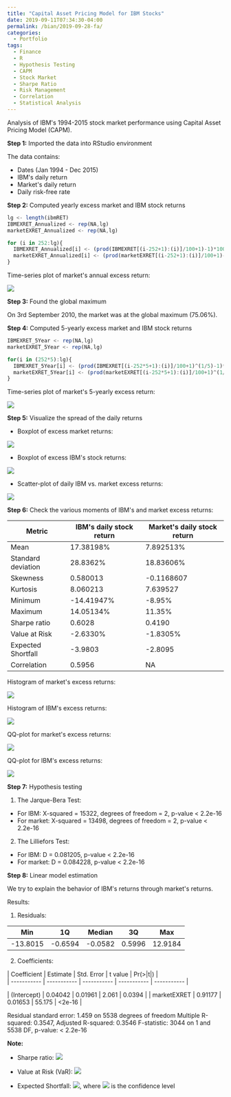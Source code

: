 ```yaml
---
title: "Capital Asset Pricing Model for IBM Stocks"
date: 2019-09-11T07:34:30-04:00
permalink: /bian/2019-09-28-fa/
categories:
  - Portfolio
tags:
  - Finance
  - R
  - Hypothesis Testing
  - CAPM
  - Stock Market
  - Sharpe Ratio
  - Risk Management
  - Correlation
  - Statistical Analysis
---
```

Analysis of IBM's 1994-2015 stock market performance using Capital Asset Pricing Model (CAPM).

**Step 1:** Imported the data into RStudio environment

The data contains:
- Dates (Jan 1994 - Dec 2015)
- IBM's daily return
- Market's daily return
- Daily risk-free rate

**Step 2:** Computed yearly excess market and IBM stock returns
```javascript
lg <- length(ibmRET)
IBMEXRET_Annualized <- rep(NA,lg)
marketEXRET_Annualized <- rep(NA,lg)

for (i in 252:lg){
  IBMEXRET_Annualized[i] <- (prod(IBMEXRET[(i-252+1):(i)]/100+1)-1)*100 # Daily excess IBM returns
  marketEXRET_Annualized[i] <- (prod(marketEXRET[(i-252+1):(i)]/100+1)-1)*100 # Daily excess Market Returns
} 
```
Time-series plot of market's annual excess return:

<img src="/assets/images/financial-analytics/Case1_marketEXRET_Annualized.jpeg?raw=true"/>

**Step 3:** Found the global maximum

On 3rd September 2010, the market was at the global maximum (75.06%).

**Step 4:** Computed 5-yearly excess market and IBM stock returns
```javascript
IBMEXRET_5Year <- rep(NA,lg)
marketEXRET_5Year <- rep(NA,lg)

for(i in (252*5):lg){
  IBMEXRET_5Year[i] <- (prod(IBMEXRET[(i-252*5+1):(i)]/100+1)^(1/5)-1)*100 # Five-year IBM excess returns
  marketEXRET_5Year[i] <- (prod(marketEXRET[(i-252*5+1):(i)]/100+1)^(1/5)-1)*100 # Five-year Market excess returns
}
```
Time-series plot of market's 5-yearly excess return:

<img src="/assets/images/financial-analytics/Case1_marketEXRET_5Year.jpeg?raw=true"/>

**Step 5:** Visualize the spread of the daily returns

- Boxplot of excess market returns:

<img src="/assets/images/financial-analytics/Daily_Market_Excess_Returns_Percentage_Boxplot.jpeg?raw=true"/>

- Boxplot of excess IBM's stock returns:

<img src="/assets/images/financial-analytics/Daily_IBM_Excess_Returns_Percentage_Boxplot.jpeg?raw=true"/>

- Scatter-plot of daily IBM vs. market excess returns:

<img src="/assets/images/financial-analytics/Scatter_Plots_Stock_Returns.jpeg?raw=true"/>

**Step 6:** Check the various moments of IBM's and market excess returns:

| Metric | IBM's daily stock return | Market's daily stock return |
| --------------- | --------------- | --------------- |
| Mean | 17.38198% | 7.892513% |
| Standard deviation | 28.8362% | 18.83606% |
| Skewness | 0.580013 | -0.1168607 |
| Kurtosis | 8.060213 | 7.639527 |
| Minimum | -14.41947% | -8.95% |
| Maximum | 14.05134% | 11.35% |
| Sharpe ratio | 0.6028 | 0.4190 |
| Value at Risk | -2.6330% | -1.8305% |
| Expected Shortfall | -3.9803 | -2.8095 |
| Correlation | 0.5956 | NA |

Histogram of market's excess returns:

<img src="/assets/images/financial-analytics/Case1_histmarketEXERT.jpeg?raw=true"/>

Histogram of IBM's excess returns:

<img src="/assets/images/financial-analytics/Case1_histIBMEXRET.jpeg?raw=true"/>

QQ-plot for market's excess returns:

<img src="/assets/images/financial-analytics/Case1_QQmarketEXRET.jpeg?raw=true"/>

QQ-plot for IBM's excess returns:

<img src="/assets/images/financial-analytics/Case1_QQIBMEXRET.jpeg?raw=true"/>

**Step 7:** Hypothesis testing

1. The Jarque-Bera Test:
  - For IBM: X-squared = 15322, degrees of freedom = 2, p-value < 2.2e-16
  - For market: X-squared = 13498, degrees of freedom = 2, p-value < 2.2e-16

2. The Lilliefors Test:
  - For IBM: D = 0.081205, p-value < 2.2e-16
  - For market: D = 0.084228, p-value < 2.2e-16
  
**Step 8:** Linear model estimation

We try to explain the behavior of IBM's returns through market's returns.

Results:
1. Residuals:

| Min | 1Q | Median | 3Q | Max |
| ----- | ----- | ----- | ----- | ----- | 
| -13.8015 | -0.6594 | -0.0582 | 0.5996 | 12.9184 | 

2. Coefficients:

| Coefficient | Estimate | Std. Error | t value | Pr(>|t|) |  
| ----------- | ----------- | ----------- | ----------- | ----------- |

| (Intercept) | 0.04042 | 0.01961 | 2.061 | 0.0394 |
| marketEXRET | 0.91177 | 0.01653 | 55.175 | <2e-16 |

Residual standard error: 1.459 on 5538 degrees of freedom
Multiple R-squared:  0.3547,	Adjusted R-squared:  0.3546 
F-statistic:  3044 on 1 and 5538 DF,  p-value: < 2.2e-16

**Note:**

- Sharpe ratio: <img src="https://latex.codecogs.com/gif.latex?S_a=\frac{E[R_a-R_b]}{\sigma_a}=\frac{E[R_a-R_b]}{\sqrt{\mathrm{var}[R_a-R_b]}}"/>

- Value at Risk (VaR): <img src="https://latex.codecogs.com/gif.latex?VaR_{\alpha}(X)=-\inf\{x{\in}{\mathbb{R}}:F_{X}(x)>{\alpha}\}=F_{Y}^{-1}(1-\alpha)"/>

- Expected Shortfall: <img src="https://latex.codecogs.com/gif.latex?ES_a=-\frac{1}{\alpha}\int_{0}^{\alpha}VaR_{\gamma}(X)\,d\gamma=-\frac{1}{\alpha}\left(E[X1_{(X{\leq{x_{\alpha}}})}]+x_{\alpha}(\alpha-P[X{\leq{x_{\alpha}}}])\right)"/>, where <img src="https://latex.codecogs.com/gif.latex?\alpha"/> is the confidence level
